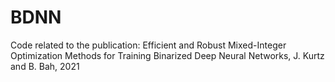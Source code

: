 # BDNN
Code related to the publication: Efficient and Robust Mixed-Integer Optimization Methods for Training Binarized Deep Neural Networks, J. Kurtz and B. Bah, 2021
